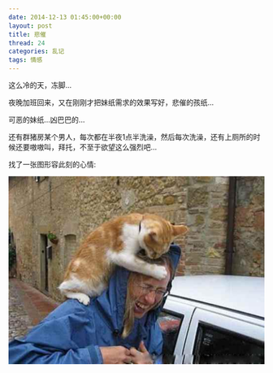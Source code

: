 ```yaml
---
date: 2014-12-13 01:45:00+00:00
layout: post
title: 悲催
thread: 24
categories: 乱记
tags: 情感
---
```


这么冷的天，冻脚...

夜晚加班回来，又在刚刚才把妹纸需求的效果写好，悲催的孩纸...

可恶的妹纸...凶巴巴的...

还有群猪房某个男人，每次都在半夜1点半洗澡，然后每次洗澡，还有上厕所的时候还要嗷嗷叫，拜托，不至于欲望这么强烈吧...

找了一张图形容此刻的心情:

![miserable-about](../assets/img/2014121301.jpg)



